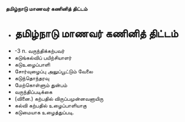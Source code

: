**தமிழ்நாடு மாணவர் கணினித் திட்டம்**
- # தமிழ்நாடு மாணவர் கணினித் திட்டம்
- -3 n. வருந்திக்கற்பவர்
- கடுங்கல்விப் பயிற்சியாளர்
- கடுஉழைப்பாளி
- சோர்வுழைப்பு அலுப்பூட்டும் வேலை
- கடுந்தொந்தரவு
- மேற்கொள்ளும் துன்பம்
- வருந்திப்படிக்கை
- (வினை.) கற்பதில் விருப்பமுன்னவனாயிரு
- கல்வி கற்பதில் உழைப்பாளியாகு
- கடுமையாக உழைத்துப்படி.

